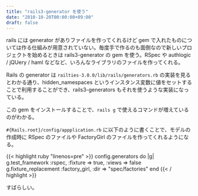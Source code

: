 ```yaml
---
title: "rails3-generator を使う"
date: "2010-10-20T00:00:00+09:00"
draft: false
---
```

rails には generator がありファイルを作ってくれるけど gem で入れたものについては作る仕組みが用意されていない。毎度手で作るのも面倒なので新しいプロジェクトを始めるときは rails3-generator の gem を使う。RSpec や authlogic / jQUery / haml などなど、いろんなライブラリのファイルを作ってくれる。

Rails の generator は `railties-3.0.0/lib/rails/generators.rb` の実装を見るとわかる通り、hidden_namespaces というインスタンス変数に値をセットすることで利用することができ、rails3-generators もそれを使うような実装になっている。

この gem をインストールすることで、`rails g` で使えるコマンドが増えているのがわかる。

`#{Rails.root}/config/appplication.rb` に以下のように書くことで、モデルの作成時に RSpec のファイルや FactoryGirl のファイルを作ってくれるようになる。

{{< highlight ruby "linenos=pre" >}}
config.generators do |g|
  g.test_framework :rspec, :fixture => true, :views => false
  g.fixture_replacement :factory_girl, :dir => "spec/factories"
end
{{< / highlight >}}

すばらしい。
